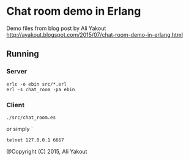 Chat room demo in Erlang
=============
Demo files from blog post by Ali Yakout
http://ayakout.blogspot.com/2015/07/chat-room-demo-in-erlang.html

Running
-----------
### Server
```
erlc -o ebin src/*.erl
erl -s chat_room -pa ebin
```

### Client
```
./src/chat_room.es
```
or simply `
```
telnet 127.0.0.1 6667
```
@Copyright (C) 2015, Ali Yakout
